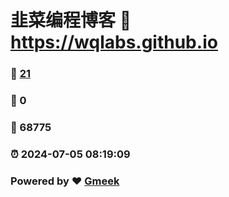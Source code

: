 # 韭菜编程博客 :link: https://wqlabs.github.io 
### :page_facing_up: [21](https://wqlabs.github.io/tag.html) 
### :speech_balloon: 0 
### :hibiscus: 68775 
### :alarm_clock: 2024-07-05 08:19:09 
### Powered by :heart: [Gmeek](https://github.com/Meekdai/Gmeek)
